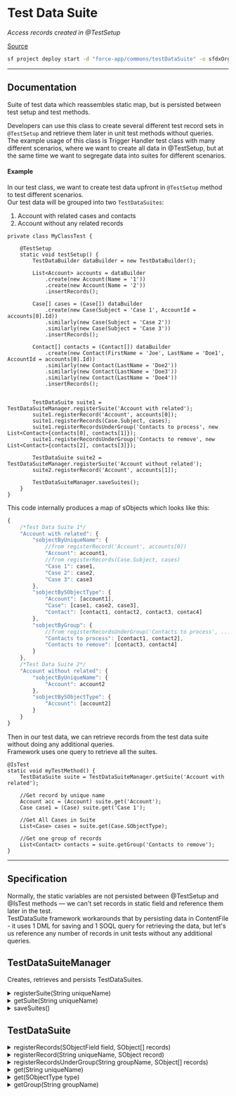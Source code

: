 # Test Data Suite
*Access records created in @TestSetup*

[Source](https://github.com/pkozuchowski/Apex-Opensource-Library/tree/master/force-app/commons/testDataSuite)

```bash
sf project deploy start -d "force-app/commons/testDataSuite" -o sfdxOrg
```

---
## Documentation
Suite of test data which reassembles static map, but is persisted between test setup and test methods.

Developers can use this class to create several different test record sets in `@TestSetup` and retrieve them later in unit test methods without queries.  
The example usage of this class is Trigger Handler test class with many different scenarios,
where we want to create all data in @TestSetup, but at the same time we want to segregate data into suites for different scenarios.


#### Example
In our test class, we want to create test data upfront in `@TestSetup` method to test different scenarios.  
Our test data will be grouped into two `TestDataSuites`:
1. Account with related cases and contacts
2. Account without any related records

```apex
private class MyClassTest {

    @TestSetup
    static void testSetup() {
        TestDataBuilder dataBuilder = new TestDataBuilder();

        List<Account> accounts = dataBuilder
            .create(new Account(Name = '1'))
            .create(new Account(Name = '2'))
            .insertRecords();

        Case[] cases = (Case[]) dataBuilder
            .create(new Case(Subject = 'Case 1', AccountId = accounts[0].Id))
            .similarly(new Case(Subject = 'Case 2'))
            .similarly(new Case(Subject = 'Case 3'))
            .insertRecords();

        Contact[] contacts = (Contact[]) dataBuilder
            .create(new Contact(FirstName = 'Joe', LastName = 'Doe1', AccountId = accounts[0].Id))
            .similarly(new Contact(LastName = 'Doe2'))
            .similarly(new Contact(LastName = 'Doe3'))
            .similarly(new Contact(LastName = 'Doe4'))
            .insertRecords();


        TestDataSuite suite1 = TestDataSuiteManager.registerSuite('Account with related');
        suite1.registerRecord('Account', accounts[0]);
        suite1.registerRecords(Case.Subject, cases);
        suite1.registerRecordsUnderGroup('Contacts to process', new List<Contact>{contacts[0], contacts[1]});
        suite1.registerRecordsUnderGroup('Contacts to remove', new List<Contact>{contacts[2], contacts[3]});

        TestDataSuite suite2 = TestDataSuiteManager.registerSuite('Account without related');
        suite2.registerRecord('Account', accounts[1]);

        TestDataSuiteManager.saveSuites();
    }
}
```

This code internally produces a map of sObjects which looks like this:
```js
{
    /*Test Data Suite 1*/
    "Account with related": {
        "sobjectByUniqueName": {
            //from registerRecord('Account', accounts[0])
            "Account": account1,
            //from registerRecords(Case.Subject, cases)
            "Case 1": case1,
            "Case 2": case2,
            "Case 3": case3
        },
        "sobjectBySObjectType": {
            "Account": [account1],
            "Case": [case1, case2, case3],
            "Contact": [contact1, contact2, contact3, contac4]
        },
        "sobjectByGroup": {
            //from registerRecordsUnderGroup('Contacts to process', ...);
            "Contacts to process": [contact1, contact2],
            "Contacts to remove": [contact3, contact4]
        }
    },
    /*Test Data Suite 2*/
    "Account without related": {
        "sobjectByUniqueName": {
            "Account": account2
        },
        "sobjectBySObjectType": {
            "Account": [account2]
        }
    }
}
```

Then in our test data, we can retrieve records from the test data suite without doing any additional queries.  
Framework uses one query to retrieve all the suites.
```apex
@IsTest
static void myTestMethod() {
    TestDataSuite suite = TestDataSuiteManager.getSuite('Account with related');

    //Get record by unique name
    Account acc = (Account) suite.get('Account');
    Case case1 = (Case) suite.get('Case 1');

    //Get All Cases in Suite
    List<Case> cases = suite.get(Case.SObjectType);

    //Get one group of records 
    List<Contact> contacts = suite.getGroup('Contacts to remove');
}
```

---
## Specification

Normally, the static variables are not persisted between @TestSetup and @IsTest methods — we can't set records in static field and reference them later in the
test.  
TestDataSuite framework workarounds that by persisting data in ContentFile - it uses 1 DML for saving and 1 SOQL query for retrieving the data,
but let's us reference any number of records in unit tests without any additional queries.


## TestDataSuiteManager
Creates, retrieves and persists TestDataSuites.

<details>
    <summary>registerSuite(String uniqueName)</summary>

```apex
public static TestDataSuite registerSuite(String uniqueName);
```
Factory Method that creates TestDataSuite and registers it internally.
This method should be called in @TestSetup to create suite of data.

###### Parameters
- `String uniqueName` - Unique name of the TestDataSuite. Used later in test to retrieve a particular suite.

###### Return Value
- `TestDataSuite` - Test Data Suite created by manager.

###### Usage
```apex
@TestSetup
static void testSetup() {
    TestDataSuite suite1 = TestDataSuiteManager.registerSuite('Account with related');
}
```
</details>

<details>
    <summary>getSuite(String uniqueName)</summary>

```apex
public static TestDataSuite getSuite(String uniqueName);
```
Retrieves previously created Data Suite by its unique name. This method should be called in test methods.


###### Parameters
- `String uniqueName` - Unique name of the TestDataSuite.

###### Return Value
- `TestDataSuite` - Test Data Suite that was previously created in @TestSetup

###### Usage
```apex
@IsTest
static void testMethodName() {
    TestDataSuite suite = TestDataSuiteManager.getSuite('Account with related');
}
```
</details>

<details>
    <summary>saveSuites()</summary>

```apex
public static void saveSuites();
```
Persists TestDataSuites created in @TestSetup.
It should be called at the end of @TestSetup when all test data is already inserted.

###### Usage
```apex
@TestSetup
static void testSetup() {
    TestDataSuite suite = TestDataSuiteManager.registerSuite('Account with related');
    //...
    TestDataSuiteManager.saveSuites();
}
```
</details>


## TestDataSuite

<details>
    <summary>registerRecords(SObjectField field, SObject[] records)</summary>

```apex
public void registerRecords(SObjectField field, SObject[] records);
```
Registers records in the test data suite by unique value stored in sobject field.
Record can be later retrieved in unit test using get() method.


###### Parameters
- `SObjectField field` - Field with unique values by which each record will be registered.
- `SObject[] records` - List of records to add to the suite.

###### Usage
```apex
@TestSetup
static void testSetup() {
    //...
    suite.registerRecords(User.Username, users);
}
```
</details>

<details>
    <summary>registerRecord(String uniqueName, SObject record)</summary>

```apex
public void registerRecord(String uniqueName, SObject record);
```
Registers record in test data suite by unique name.
Record can be later retrieved in unit test using get() method.


###### Parameters
- `String uniqueName` - Unique identifier for the record.
- `SObject record` - SObject record to save in the suite.

###### Usage
```apex
@TestSetup
static void testSetup() {
    //...
    suite.registerRecord('My User', user);
}
```
</details>


<details>
    <summary>registerRecordsUnderGroup(String groupName, SObject[] records)</summary>

```apex
public void registerRecordsUnderGroup(String groupName, SObject[] records);
```
Registers record in test data suite by group.
Record can be later retrieved in unit test using getRecords() method.

###### Parameters
- `String groupName` - Unique identifier for the group of records.
- `SObject[] records` - SObject record to save in the group.

###### Usage
```apex
@TestSetup
static void testSetup() {
    //...
    suite.registerRecordsUnderGroup('Contacts to process', contacts);
}
```
</details>

<details>
    <summary>get(String uniqueName)</summary>

```apex
public SObject get(String uniqueName);
```
Returns Record registered in the test data suite under give unique name.

###### Parameters
- `String uniqueName` - Unique identifier for the record.

###### Usage
```apex
@IsTest
static void myTestMethod() {
    TestDataSuite suite = TestDataSuiteManager.getSuite('Account with related');
    User user = (User) suite.get('My User');
}
```
</details>


<details>
    <summary>get(SObjectType type)</summary>

```apex
public List<SObject> get(SObjectType type);
```
Returns all records of given SObjectType in suite.

###### Parameters
- `SObjectType type` - SObjectType to return.

###### Usage
```apex
@IsTest
static void myTestMethod() {
    TestDataSuite suite = TestDataSuiteManager.getSuite('Account with related');
    List<Case> cases = suite.get(Case.SObjectType);
}
```
</details>


<details>
    <summary>getGroup(String groupName)</summary>

```apex
public List<SObject> getGroup(String groupName);
```
Return all records registered in given group.
Respects order in which records were added to the group.

###### Parameters
- `String groupName` - Unique name of the records group to return.

###### Usage
```apex
@IsTest
static void myTestMethod() {
    TestDataSuite suite = TestDataSuiteManager.getSuite('Account with related');
    List<Contact> contacts = suite.getGroup('Contacts to remove');
}
```
</details>